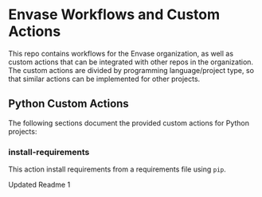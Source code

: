 # Envase Workflows and Custom Actions

This repo contains workflows for the Envase organization, as well as custom actions that can be integrated with other repos in the organization. The custom actions are divided by programming language/project type, so that similar actions can be implemented for other projects.

## Python Custom Actions

The following sections document the provided custom actions for Python projects:

### install-requirements

This action install requirements from a requirements file using `pip`.

Updated Readme 1
